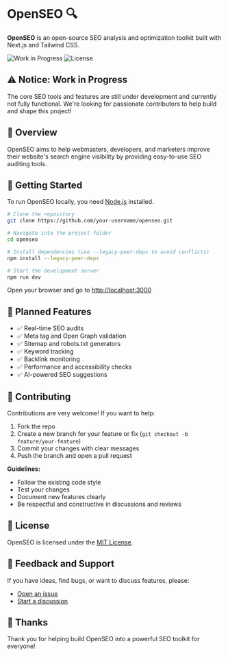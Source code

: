 # OpenSEO 🔍

**OpenSEO** is an open-source SEO analysis and optimization toolkit built with Next.js and Tailwind CSS.

![Work in Progress](https://img.shields.io/badge/status-work%20in%20progress-orange) 
![License](https://img.shields.io/badge/license-MIT-blue)

## ⚠️ Notice: Work in Progress
The core SEO tools and features are still under development and currently not fully functional. We're looking for passionate contributors to help build and shape this project!

## 🌟 Overview
OpenSEO aims to help webmasters, developers, and marketers improve their website's search engine visibility by providing easy-to-use SEO auditing tools.

## 🚀 Getting Started
To run OpenSEO locally, you need [Node.js](https://nodejs.org/) installed.

```bash
# Clone the repository
git clone https://github.com/your-username/openseo.git

# Navigate into the project folder
cd openseo

# Install dependencies (use --legacy-peer-deps to avoid conflicts)
npm install --legacy-peer-deps

# Start the development server
npm run dev
```

Open your browser and go to [http://localhost:3000](http://localhost:3000)

## 🔧 Planned Features
- ✅ Real-time SEO audits
- ✅ Meta tag and Open Graph validation
- ✅ Sitemap and robots.txt generators
- ✅ Keyword tracking
- ✅ Backlink monitoring
- ✅ Performance and accessibility checks
- ✅ AI-powered SEO suggestions

## 🤝 Contributing
Contributions are very welcome! If you want to help:

1. Fork the repo
2. Create a new branch for your feature or fix (`git checkout -b feature/your-feature`)
3. Commit your changes with clear messages
4. Push the branch and open a pull request

**Guidelines:**
- Follow the existing code style
- Test your changes
- Document new features clearly
- Be respectful and constructive in discussions and reviews

## 📜 License
OpenSEO is licensed under the [MIT License](LICENSE).

## 💬 Feedback and Support
If you have ideas, find bugs, or want to discuss features, please:
- [Open an issue](https://github.com/your-username/openseo/issues)
- [Start a discussion](https://github.com/your-username/openseo/discussions)

## 🙏 Thanks
Thank you for helping build OpenSEO into a powerful SEO toolkit for everyone!
